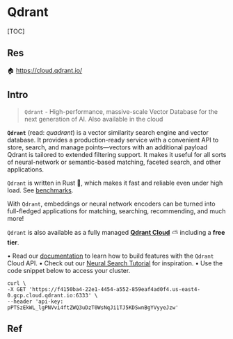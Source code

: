 # Qdrant

[TOC]



## Res
🏠 https://cloud.qdrant.io/



## Intro
> `Qdrant` - High-performance, massive-scale Vector Database for the next generation of AI. Also available in the cloud

**`Qdrant`** (read: _quadrant_) is a vector similarity search engine and vector database. It provides a production-ready service with a convenient API to store, search, and manage points—vectors with an additional payload Qdrant is tailored to extended filtering support. It makes it useful for all sorts of neural-network or semantic-based matching, faceted search, and other applications.

`Qdrant` is written in Rust 🦀, which makes it fast and reliable even under high load. See [benchmarks](https://qdrant.tech/benchmarks/).

With `Qdrant`, embeddings or neural network encoders can be turned into full-fledged applications for matching, searching, recommending, and much more!

`Qdrant` is also available as a fully managed **[Qdrant Cloud](https://cloud.qdrant.io/)** ⛅ including a **free tier**.

• Read our [documentation](https://qdrant.tech/documentation/cloud/) to learn how to build features with the `Qdrant` Cloud API.
• Check out our [Neural Search Tutorial](https://qdrant.tech/articles/neural-search-tutorial/) for inspiration.
• Use the code snippet below to access your cluster.

```shell
curl \
-X GET 'https://f4150ba4-22e1-4454-a552-859eaf4ad0f4.us-east4-0.gcp.cloud.qdrant.io:6333' \
--header 'api-key: pPTSzEkWL_lgPNVvi4ftZWQ3uDzT0WsNqJi1TJ5KDSwnBgYVyyeJzw'
```



## Ref

